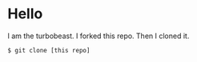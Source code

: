 Hello
=========


I am the turbobeast. I forked this repo. Then I cloned it. 

```
$ git clone [this repo]
```
